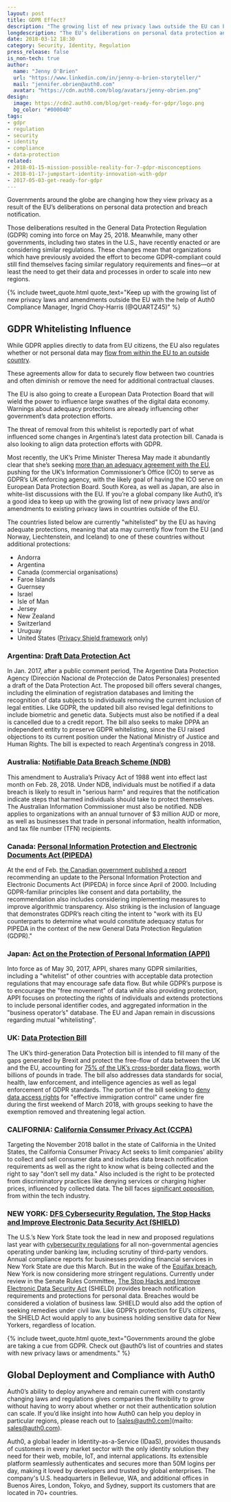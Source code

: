 ```yaml
---
layout: post
title: GDPR Effect?
description: "The growing list of new privacy laws outside the EU can be challenging. Auth0 provides a list of recently enacted laws or those under consideration."
longdescription: "The EU’s deliberations on personal data protection and data breach notification have changed the way governments around the world view privacy. The growing list of new privacy laws outside the EU can be challenging. Auth0 provides a list of recently enacted laws or those under consideration."
date: 2018-03-12 18:30
category: Security, Identity, Regulation
press_release: false
is_non-tech: true
author:
  name: "Jenny O'Brien"
  url: "https://www.linkedin.com/in/jenny-o-brien-storyteller/"
  mail: "jennifer.obrien@auth0.com"
  avatar: "https://cdn.auth0.com/blog/avatars/jenny-obrien.png"
design:
  image: https://cdn2.auth0.com/blog/get-ready-for-gdpr/logo.png
  bg_color: "#000040"
tags:
- gdpr
- regulation
- security
- identity
- compliance
- data-protection
related:
- 2018-01-15-mission-possible-reality-for-7-gdpr-misconceptions
- 2018-01-17-jumpstart-identity-innovation-with-gdpr
- 2017-05-03-get-ready-for-gdpr
---
```


Governments around the globe are changing how they view privacy as a result of the EU’s deliberations on personal data protection and breach notification.

Those deliberations resulted in the General Data Protection Regulation (GDPR) coming into force on May 25, 2018. Meanwhile, many other governments, including two states in the U.S., have recently enacted or are considering similar regulations. These changes mean that organizations which have previously avoided the effort to become GDPR-compliant could still find themselves facing similar regulatory requirements and fines—or at least the need to get their data and processes in order to scale into new regions.

{% include tweet_quote.html quote_text="Keep up with the growing list of new privacy laws and amendments outside the EU with the help of Auth0 Compliance Manager, Ingrid Choy-Harris (@QUARTZ45)" %}

## GDPR Whitelisting Influence

While GDPR applies directly to data from EU citizens, the EU also regulates whether or not personal data may [flow from within the EU to an outside country](https://ec.europa.eu/info/law/law-topic/data-protection/data-transfers-outside-eu/adequacy-protection-personal-data-non-eu-countries_en).

These agreements allow for data to securely flow between two countries and often diminish or remove the need for additional contractual clauses.

The EU is also going to create a European Data Protection Board that will wield the power to influence large swathes of the digital data economy. Warnings about adequacy protections are already influencing other government’s data protection efforts.

The threat of removal from this whitelist is reportedly part of what influenced some changes in Argentina’s latest data protection bill. Canada is also looking to align data protection efforts with GDPR.

Most recently, the UK’s Prime Minister Theresa May made it abundantly clear that she’s seeking [more than an adequacy agreement with the EU](https://iapp.org/news/a/can-theresa-may-get-the-data-protection-deal-she-wants/), pushing for the UK’s Information Commissioner’s Office (ICO) to serve as GDPR’s UK enforcing agency, with the likely goal of having the ICO serve on European Data Protection Board. 
South Korea, as well as Japan, are also in white-list discussions with the EU. 
If you’re a global company like Auth0, it’s a good idea to keep up with the growing list of new privacy laws and/or amendments to existing privacy laws in countries outside of the EU. 

The countries listed below are currently "whitelisted" by the EU as having adequate protections, meaning that ata may currently flow from the EU (and Norway, Liechtenstein, and Iceland) to one of these countries without additional protections: 

- Andorra
- Argentina
- Canada (commercial organisations)
- Faroe Islands
- Guernsey
- Israel
- Isle of Man
- Jersey
- New Zealand
- Switzerland
- Uruguay 
- United States ([Privacy Shield framework](https://ec.europa.eu/info/law/law-topic/data-protection/data-transfers-outside-eu/eu-us-privacy-shield_en) only)

### Argentina: [Draft Data Protection Act](https://iapp.org/news/a/gdpr-matchup-argentinas-draft-data-protection-act/#)

In Jan. 2017, after a public comment period, The Argentine Data Protection Agency (Dirección Nacional de Protección de Datos Personales) presented a draft of the Data Protection Act. The proposed bill offers several changes, including the elimination of registration databases and limiting the recognition of data subjects to individuals removing the current inclusion of legal entities. Like GDPR, the updated bill also revised legal definitions to include biometric and genetic data. Subjects must also be notified if a deal is cancelled due to a credit report. The bill also seeks to make DPPA an independent entity to preserve GDPR whitelisting, since the EU raised objections to its current position under the National Ministry of Justice and Human Rights. The bill is expected to reach Argentina’s congress in 2018.

### Australia: [Notifiable Data Breach Scheme (NDB)](https://www.oaic.gov.au/privacy-law/privacy-act/notifiable-data-breaches-scheme)

This amendment to Australia’s Privacy Act of 1988 went into effect last month on Feb. 28, 2018. Under NDB, individuals must be notified if a data breach is likely to result in "serious harm" and requires that the notification indicate steps that harmed individuals should take to protect themselves. The Australian Information Commissioner must also be notified. NDB applies to organizations with an annual turnover of $3 million AUD or more, as well as businesses that trade in personal information, health information, and tax file number (TFN) recipients.

### Canada: [Personal Information Protection and Electronic Documents Act (PIPEDA)](https://www.priv.gc.ca/en/privacy-topics/privacy-laws-in-canada/the-personal-information-protection-and-electronic-documents-act-pipeda/)

At the end of Feb. [the Canadian government published a report](https://www.ourcommons.ca/DocumentViewer/en/42-1/ETHI/news-release/9691065) recommending an update to the Personal Information Protection and Electronic Documents Act (PIPEDA) in force since April of 2000. Including GDPR-familiar principles like consent and data portability, the recommendation also includes considering implementing measures to improve algorithmic transparency. Also striking is the inclusion of language that  demonstrates GDPR’s reach citing the intent to "work with its EU counterparts to determine what would constitute adequacy status for PIPEDA in the context of the new General Data Protection Regulation (GDPR)."

### Japan: [Act on the Protection of Personal Information (APPI)](https://iapp.org/news/a/matchup-gdpr-and-japans-act-on-the-protection-of-personal-information/)

Into force as of May 30, 2017, APPI, shares many GDPR similarities, including a "whitelist" of other countries with acceptable data protection regulations that may encourage safe data flow. 
But while GDPR’s purpose is to encourage the "free movement" of data while also providing protection, APPI focuses on protecting the rights of individuals and extends protections to include personal identifier codes, and aggregated information in the "business operator’s" database. The EU and Japan remain in discussions regarding mutual "whitelisting".

### UK: [Data Protection Bill](https://services.parliament.uk/bills/2017-19/dataprotection.html)

The UK’s third-generation Data Protection bill is intended to fill many of the gaps generated by Brexit and protect the free-flow of data between the UK and the EU, accounting for [75% of the UK’s cross-border data flows](https://www.gov.uk/government/uploads/system/uploads/attachment_data/file/639853/The_exchange_and_protection_of_personal_data.pdf), worth billions of pounds in trade. The bill also addresses data standards for social, health, law enforcement, and intelligence agencies as well as legal enforcement of GDPR standards. The portion of the bill seeking to [deny data access rights](https://www.theguardian.com/technology/2018/mar/05/home-office-immigration-data-access-eu-citizens-data-protection-bill) for "effective immigration control" came under fire during the first weekend of March 2018, with groups seeking to have the exemption removed and threatening legal action.

### CALIFORNIA: [California Consumer Privacy Act (CCPA)](https://www.caprivacy.org/inthenews/)

Targeting the November 2018 ballot in the state of California in the United States, the California Consumer Privacy Act seeks to limit companies’ ability to collect and sell consumer data and includes data breach notification requirements as well as the right to know what is being collected and the right to say "don’t sell my data." Also included is the right to be protected from discriminatory practices like denying services or charging higher prices, influenced by collected data. The bill faces [significant opposition](https://qz.com/1219254/california-democrats-are-trading-blows-with-silicon-valleys-libertarians-in-a-fight-for-the-left/), from within the tech industry.

### NEW YORK: [DFS Cybersecurity Regulation](http://www.dfs.ny.gov/about/press/pr1708281.htm), [The Stop Hacks and Improve Electronic Data Security Act (SHIELD)](https://www.nysenate.gov/legislation/bills/2017/s6933)

The U.S.’s New York State took the lead in new and proposed regulations last year with [cybersecurity regulations](http://www.dfs.ny.gov/legal/regulations/adoptions/dfsrf500txt.pdf) for all non-governmental agencies operating under banking law, including scrutiny of third-party vendors. Annual compliance reports for businesses providing financial services in New York State are due this March. But in the wake of the [Equifax breach](http://searchsecurity.techtarget.com/news/252436307/Equifax-data-breach-affected-24-million-more-consumers), New York is now considering more stringent regulations. Currently under review in the Senate Rules Committee, [The Stop Hacks and Improve Electronic Data Security Act](https://www.nysenate.gov/legislation/bills/2017/s6933) (SHIELD) provides breach notification requirements and protections for personal data. Breaches would be considered a violation of business law. SHIELD would also add the option of seeking remedies under civil law. Like GDPR’s protection for EU’s citizens, the SHIELD Act would apply to any business holding sensitive data for New Yorkers, regardless of location.

{% include tweet_quote.html quote_text="Governments around the globe are taking a cue from GDPR. Check out @auth0’s list of countries and states with new privacy laws or amendments." %}

## Global Deployment and Compliance with Auth0

Auth0’s ability to deploy anywhere and remain current with constantly changing laws and regulations gives companies the flexibility to grow without having to worry about whether or not their authentication solution can scale. If you’d like insight into how Auth0 can help you deploy in particular regions, please reach out to [sales@auth0.com](mailto: sales@auth0.com).

Auth0, a global leader in Identity-as-a-Service (IDaaS), provides thousands of customers in every market sector with the only identity solution they need for their web, mobile, IoT, and internal applications. Its extensible platform seamlessly authenticates and secures more than 50M logins per day, making it loved by developers and trusted by global enterprises. The company's U.S. headquarters in Bellevue, WA, and additional offices in Buenos Aires, London, Tokyo, and Sydney, support its customers that are located in 70+ countries.
